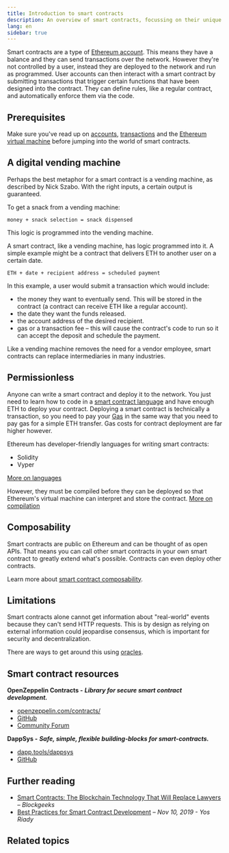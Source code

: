 ```yaml
---
title: Introduction to smart contracts
description: An overview of smart contracts, focussing on their unique characteristics and limitations.
lang: en
sidebar: true
---
```


Smart contracts are a type of [Ethereum account](/en/developers/docs/accounts/). This means they have a balance and they can send transactions over the network. However they're not controlled by a user, instead they are deployed to the network and run as programmed. User accounts can then interact with a smart contract by submitting transactions that trigger certain functions that have been designed into the contract. They can define rules, like a regular contract, and automatically enforce them via the code.

## Prerequisites

Make sure you've read up on [accounts](/developers/docs/accounts/), [transactions](/developers/docs/transactions/) and the [Ethereum virtual machine](/developers/docs/evm/) before jumping into the world of smart contracts.

## A digital vending machine

Perhaps the best metaphor for a smart contract is a vending machine, as described by Nick Szabo. With the right inputs, a certain output is guaranteed.

To get a snack from a vending machine:

```
money + snack selection = snack dispensed
```

This logic is programmed into the vending machine.

A smart contract, like a vending machine, has logic programmed into it. A simple example might be a contract that delivers ETH to another user on a certain date.

```
ETH + date + recipient address = scheduled payment
```

In this example, a user would submit a transaction which would include:

- the money they want to eventually send. This will be stored in the contract (a contract can receive ETH like a regular account).
- the date they want the funds released.
- the account address of the desired recipient.
- gas or a transaction fee – this will cause the contract's code to run so it can accept the deposit and schedule the payment.

Like a vending machine removes the need for a vendor employee, smart contracts can replace intermediaries in many industries.

## Permissionless

Anyone can write a smart contract and deploy it to the network. You just need to learn how to code in a [smart contract language](/en/developers/docs/smart-contracts/languages) and have enough ETH to deploy your contract. Deploying a smart contract is technically a transaction, so you need to pay your [Gas](/en/developers/docs/gas/) in the same way that you need to pay gas for a simple ETH transfer. Gas costs for contract deployment are far higher however.

Ethereum has developer-friendly languages for writing smart contracts:

- Solidity
- Vyper

[More on languages](/en/developers/smart-contracts/languages/)

However, they must be compiled before they can be deployed so that Ethereum's virtual machine can interpret and store the contract. [More on compilation](/en/developers/docs/smart-contracts/compling-smart-contracts/)

## Composability

Smart contracts are public on Ethereum and can be thought of as open APIs. That means you can call other smart contracts in your own smart contract to greatly extend what's possible. Contracts can even deploy other contracts.

Learn more about [smart contract composability](/developers/docs/smart-contracts/composability/).

## Limitations

Smart contracts alone cannot get information about "real-world" events because they can't send HTTP requests. This is by design as relying on external information could jeopardise consensus, which is important for security and decentralization.

There are ways to get around this using [oracles](/en/developers/docs/oracles/).

## Smart contract resources

**OpenZeppelin Contracts -** **_Library for secure smart contract development._**

- [openzeppelin.com/contracts/](https://openzeppelin.com/contracts/)
- [GitHub](https://github.com/OpenZeppelin/openzeppelin-contracts)
- [Community Forum](https://forum.openzeppelin.com/c/general/16)

**DappSys -** **_Safe, simple, flexible building-blocks for smart-contracts._**

- [dapp.tools/dappsys](https://dapp.tools/dappsys/)
- [GitHub](https://github.com/dapphub/dappsys)

## Further reading

- [Smart Contracts: The Blockchain Technology That Will Replace Lawyers](https://blockgeeks.com/guides/smart-contracts/) _– Blockgeeks_
- [Best Practices for Smart Contract Development](https://yos.io/2019/11/10/smart-contract-development-best-practices/) _– Nov 10, 2019 - Yos Riady_

## Related topics
